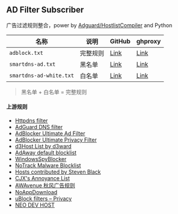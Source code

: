 ## AD Filter Subscriber

广告过滤规则整合，power by [Adguard/HostlistCompiler](https://github.com/AdguardTeam/HostlistCompiler) and Python

| 名称 | 说明 | GitHub | ghproxy |
|---|---|---|---|
| `adblock.txt` | 完整规则 | [Link](https://raw.githubusercontent.com/FlyLoongZ/ad-filters-subscriber/refs/heads/main/rule/adblock.txt) | [Link](https://ghproxy.net/https://raw.githubusercontent.com/FlyLoongZ/ad-filters-subscriber/refs/heads/main/rule/adblock.txt) |
| `smartdns-ad.txt` | 黑名单 | [Link](https://raw.githubusercontent.com/FlyLoongZ/ad-filters-subscriber/refs/heads/main/rule/smartdns-ad.txt) | [Link](https://ghproxy.net/https://raw.githubusercontent.com/FlyLoongZ/ad-filters-subscriber/refs/heads/main/rule/smartdns-ad.txt) |
| `smartdns-ad-white.txt` | 白名单 | [Link](https://raw.githubusercontent.com/FlyLoongZ/ad-filters-subscriber/refs/heads/main/rule/smartdns-ad-white.txt) | [Link](https://ghproxy.net/https://raw.githubusercontent.com/FlyLoongZ/ad-filters-subscriber/refs/heads/main/rule/smartdns-ad-white.txt) |
> 黑名单 + 白名单 = 完整规则

#### 上游规则

- [Httpdns filter](https://github.com/VirgilClyne/GetSomeFries/blob/main/stoverride/HTTPDNS.Block.stoverride)
- [AdGuard DNS filter](https://adguardteam.github.io/HostlistsRegistry/assets/filter_1.txt)
- [AdBlocker Ultimate Ad Filter](https://filters.adavoid.org/ultimate-ad-filter.txt)
- [AdBlocker Ultimate Privacy Filter](https://filters.adavoid.org/ultimate-ad-filter.txt)
- [d3Host List by d3ward](https://raw.githubusercontent.com/d3ward/toolz/master/src/d3host.txt)
- [AdAway default blocklist](https://raw.githubusercontent.com/AdAway/adaway.github.io/master/hosts.txt)
- [WindowsSpyBlocker](https://raw.githubusercontent.com/crazy-max/WindowsSpyBlocker/master/data/hosts/spy.txt)
- [NoTrack Malware Blocklist](https://gitlab.com/quidsup/notrack-blocklists/-/raw/master/malware.hosts)
- [Hosts contributed by Steven Black](https://raw.githubusercontent.com/StevenBlack/hosts/master/data/StevenBlack/hosts)
- [CJX's Annoyance List](https://raw.githubusercontent.com/cjx82630/cjxlist/master/cjx-annoyance.txt)
- [AWAvenue 秋风广告规则](https://raw.githubusercontent.com/TG-Twilight/AWAvenue-Ads-Rule/main/AWAvenue-Ads-Rule.txt)
- [NoAppDownload](https://raw.githubusercontent.com/Noyllopa/NoAppDownload/master/NoAppDownload.txt)
- [uBlock filters – Privacy](https://raw.githubusercontent.com/uBlockOrigin/uAssets/master/filters/privacy.txt)
- [NEO DEV HOST](https://raw.githubusercontent.com/neodevpro/neodevhost/master/adblocker)
